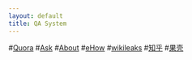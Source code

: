 ```yaml
---
layout: default
title: QA System
---
```


#[Quora](https://www.quora.com/)
#[Ask](http://www.ask.com/)
#[About](http://www.about.com/)
#[eHow](http://www.ehow.com/)
#[wikileaks](https://wikileaks.org/index.en.html)
#[知乎](http://www.zhihu.com/)
#[果壳](http://www.guokr.com/)